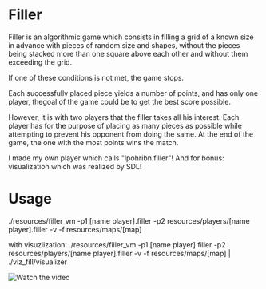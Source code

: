 # Filler
Filler is an algorithmic game which consists in filling a grid of a known size in advance with pieces of random size and shapes, without the pieces being stacked more than one square above each other and without them exceeding the grid.

If one of these conditions is not met, the game stops.

Each successfully placed piece yields a number of points, and has only one player, thegoal of the game could be to get the best score possible. 

However, it is with two players that the filler takes all his interest. Each player has for the purpose of placing as many
pieces as possible while attempting to prevent his opponent from doing the same. At the end of the game, the one with the most points wins the match.

I made my own player which calls "lpohribn.filler"! And for bonus: visualization which was realized by SDL!

# Usage
./resources/filler_vm -p1 [name player].filler -p2 resources/players/[name player].filler -v -f resources/maps/[map]

with visuzlization:
./resources/filler_vm -p1 [name player].filler -p2 resources/players/[name player].filler -v -f resources/maps/[map] | ./viz_fill/visualizer

![Watch the video](https://raw.github.com/GabLeRoux/WebMole/master/ressources/WebMole_Youtube_Video.png)
